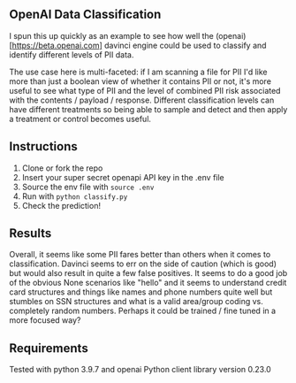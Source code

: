 ## OpenAI Data Classification

I spun this up quickly as an example to see how well the (openai)[https://beta.openai.com] davinci engine could be used to classify and identify different levels of PII data.

The use case here is multi-faceted: if I am scanning a file for PII I'd like more than just a boolean view of whether it contains PII or not, it's more useful to see what type of PII and the level of combined PII risk associated with the contents / payload / response. Different classification levels can have different treatments so being able to sample and detect and then apply a treatment or control becomes useful.

## Instructions

1. Clone or fork the repo
2. Insert your super secret openapi API key in the .env file
3. Source the env file with `source .env`
4. Run with `python classify.py`
5. Check the prediction!

## Results
Overall, it seems like some PII fares better than others when it comes to classification. Davinci seems to err on the side of caution (which is good) but would also result in quite a few false positives. It seems to do a good job of the obvious None scenarios like "hello" and it seems to understand credit card structures and things like names and phone numbers quite well but stumbles on SSN structures and what is a valid area/group coding vs. completely random numbers. Perhaps it could be trained / fine tuned in a more focused way?

## Requirements
Tested with python 3.9.7 and openai Python client library version 0.23.0